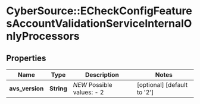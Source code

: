 # CyberSource::ECheckConfigFeaturesAccountValidationServiceInternalOnlyProcessors

## Properties
Name | Type | Description | Notes
------------ | ------------- | ------------- | -------------
**avs_version** | **String** | *NEW*  Possible values: - 2 | [optional] [default to &#39;2&#39;]


